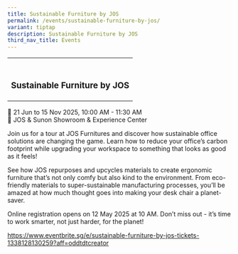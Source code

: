 ```yaml
---
title: Sustainable Furniture by JOS
permalink: /events/sustainable-furniture-by-jos/
variant: tiptap
description: Sustainable Furniture by JOS
third_nav_title: Events
---
```

<table style="minWidth: 25px">
<colgroup>
<col>
</colgroup>
<tbody>
<tr>
<td rowspan="1" colspan="1">
<p></p>
</td>
</tr>
<tr>
<td rowspan="1" colspan="1">
<h3>Sustainable Furniture by JOS</h3>
</td>
</tr>
</tbody>
</table>
<p>📆 21 Jun to 15 Nov 2025, 10:00 AM - 11:30 AM&nbsp;
<br>📍 JOS &amp; Sunon Showroom &amp; Experience Center</p>
<p>Join us for a tour at JOS Furnitures and discover how sustainable office
solutions are changing the game. Learn how to reduce your office’s carbon
footprint while upgrading your workspace to something that looks as good
as it feels!</p>
<p>See how JOS repurposes and upcycles materials to create ergonomic furniture
that’s not only comfy but also kind to the environment. From eco-friendly
materials to super-sustainable manufacturing processes, you’ll be amazed
at how much thought goes into making your desk chair a planet-saver.</p>
<p>Online registration opens on 12 May 2025 at 10 AM. Don’t miss out - it’s
time to work smarter, not just harder, for the planet!</p>
<p><a href="https://www.eventbrite.sg/e/sustainable-furniture-by-jos-tickets-1338128130259?aff=oddtdtcreator" rel="noopener noreferrer nofollow" target="_blank">https://www.eventbrite.sg/e/sustainable-furniture-by-jos-tickets-1338128130259?aff=oddtdtcreator</a>
</p>